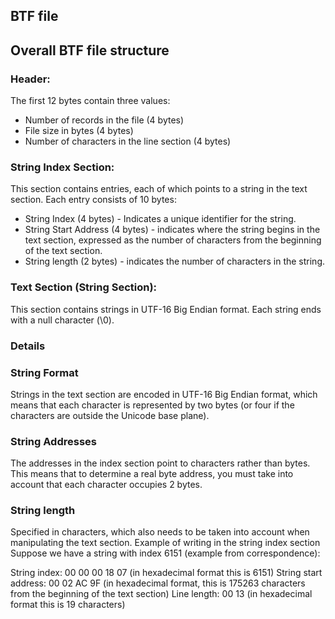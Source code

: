 ## BTF file

## Overall BTF file structure
### Header:
The first 12 bytes contain three values:
- Number of records in the file (4 bytes)
- File size in bytes (4 bytes)
- Number of characters in the line section (4 bytes)

### String Index Section:
This section contains entries, each of which points to a string in the text section.
Each entry consists of 10 bytes:
- String Index (4 bytes) - Indicates a unique identifier for the string.
- String Start Address (4 bytes) - indicates where the string begins in the text section, expressed as the number of characters from the beginning of the text section.
- String length (2 bytes) - indicates the number of characters in the string.

### Text Section (String Section):
This section contains strings in UTF-16 Big Endian format.
Each string ends with a null character (\0).

### Details
### String Format
Strings in the text section are encoded in UTF-16 Big Endian format, which means that each character is represented by two bytes (or four if the characters are outside the Unicode base plane).

### String Addresses
The addresses in the index section point to characters rather than bytes. This means that to determine a real byte address, you must take into account that each character occupies 2 bytes.

### String length
Specified in characters, which also needs to be taken into account when manipulating the text section.
Example of writing in the string index section
Suppose we have a string with index 6151 (example from correspondence):

String index: 00 00 00 18 07 (in hexadecimal format this is 6151)
String start address: 00 02 AC 9F (in hexadecimal format, this is 175263 characters from the beginning of the text section)
Line length: 00 13 (in hexadecimal format this is 19 characters)